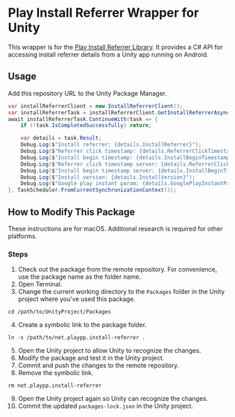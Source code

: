 # Play Install Referrer Wrapper for Unity

This wrapper is for the [Play Install Referrer Library](https://developer.android.com/google/play/installreferrer/library). It provides a C# API for accessing install referrer details from a Unity app running on Android.

## Usage

Add this repository URL to the Unity Package Manager.

```csharp
var installReferrerClient = new InstallReferrerClient();
var installReferrerTask = installReferrerClient.GetInstallReferrerAsync();
await installReferrerTask.ContinueWith(task => {
    if (!task.IsCompletedSuccessfully) return;

    var details = task.Result;
    Debug.Log($"Install referrer: {details.InstallReferrer}");
    Debug.Log($"Referrer click timestamp: {details.ReferrerClickTimestampSeconds}");
    Debug.Log($"Install begin timestamp: {details.InstallBeginTimestampSeconds}");
    Debug.Log($"Referrer click timestamp server: {details.ReferrerClickTimestampServerSeconds}");
    Debug.Log($"Install begin timestamp server: {details.InstallBeginTimestampServerSeconds}");
    Debug.Log($"Install version: {details.InstallVersion}");
    Debug.Log($"Google play instant param: {details.GooglePlayInstantParam}");
}, TaskScheduler.FromCurrentSynchronizationContext());
```

## How to Modify This Package

These instructions are for macOS. Additional research is required for other platforms.

### Steps

1. Check out the package from the remote repository. For convenience, use the package name as the folder name.
2. Open Terminal.
3. Change the current working directory to the `Packages` folder in the Unity project where you've used this package.
```
cd /path/to/UnityProject/Packages
```
4. Create a symbolic link to the package folder.
```
ln -s /path/to/net.playpp.install-referrer .
```
5. Open the Unity project to allow Unity to recognize the changes.
6. Modify the package and test it in the Unity project.
7. Commit and push the changes to the remote repository.
8. Remove the symbolic link.
```
rm net.playpp.install-referrer
```
9. Open the Unity project again so Unity can recognize the changes.
10. Commit the updated `packages-lock.json` in the Unity project.
